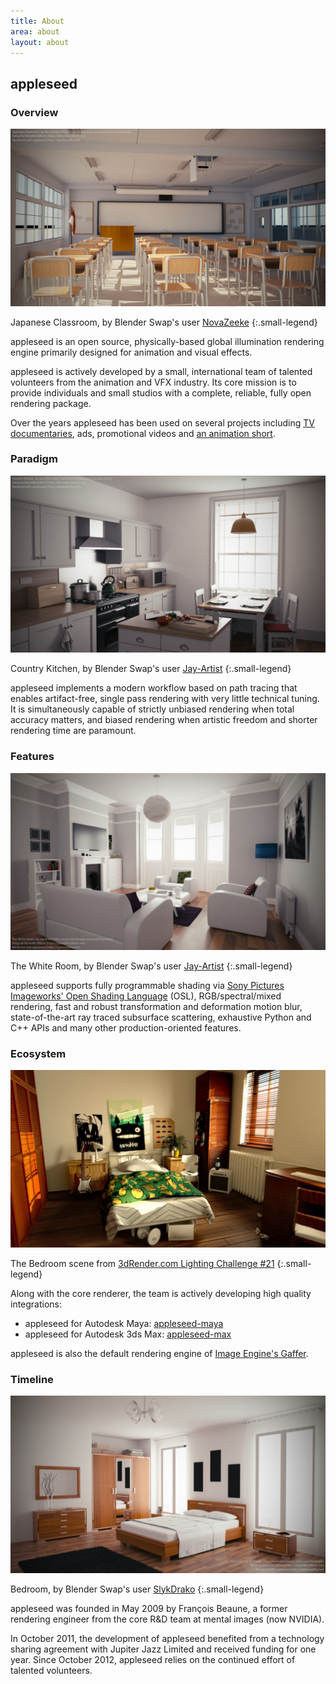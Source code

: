 ```yaml
---
title: About
area: about
layout: about
---
```


## appleseed

### Overview

![Japanese Classroom, by Blender Swap's user NovaZeeke](/img/renders/classroom.jpg)

Japanese Classroom, by Blender Swap's user [NovaZeeke](http://www.blendswap.com/users/view/NovaZeeke)
{:.small-legend}

appleseed is an open source, physically-based global illumination rendering engine primarily designed for animation and visual effects.

appleseed is actively developed by a small, international team of talented volunteers from the animation and VFX industry. Its core mission is to provide individuals and small studios with a complete, reliable, fully open rendering package.

Over the years appleseed has been used on several projects including [TV documentaries](https://vimeo.com/81199785), ads, promotional videos and [an animation short](http://www.fetchaveryshortfilm.com/).

### Paradigm

![Country Kitchen, by Blender Swap's user Jay-Artist](/img/renders/kitchen.jpg)

Country Kitchen, by Blender Swap's user [Jay-Artist](http://www.blendswap.com/user/Jay-Artist)
{:.small-legend}

appleseed implements a modern workflow based on path tracing that enables artifact-free, single pass rendering with very little technical tuning. It is simultaneously capable of strictly unbiased rendering when total accuracy matters, and biased rendering when artistic freedom and shorter rendering time are paramount.

### Features

![The White Room, by Blender Swap's user Jay-Artist](/img/renders/living-room-2.jpg)

The White Room, by Blender Swap's user [Jay-Artist](http://www.blendswap.com/user/Jay-Artist)
{:.small-legend}

appleseed supports fully programmable shading via [Sony Pictures Imageworks' Open Shading Language](https://github.com/imageworks/OpenShadingLanguage) (OSL), RGB/spectral/mixed rendering, fast and robust transformation and deformation motion blur, state-of-the-art ray traced subsurface scattering, exhaustive Python and C++ APIs and many other production-oriented features.

### Ecosystem

![The Bedroom scene from 3dRender.com Lighting Challenge #21](/img/renders/bedroom.jpg)

The Bedroom scene from [3dRender.com Lighting Challenge #21](http://forums.cgsociety.org/showthread.php?t=829311)
{:.small-legend}

Along with the core renderer, the team is actively developing high quality integrations:

- appleseed for Autodesk Maya: [appleseed-maya](https://github.com/appleseedhq/appleseed-maya)
- appleseed for Autodesk 3ds Max: [appleseed-max](https://github.com/appleseedhq/appleseed-max)

appleseed is also the default rendering engine of [Image Engine's Gaffer](http://www.gafferhq.org/).

### Timeline

![Bedroom, by Blender Swap's user SlykDrako](/img/renders/bedroom-2.jpg)

Bedroom, by Blender Swap's user [SlykDrako](http://www.blendswap.com/user/SlykDrako)
{:.small-legend}

appleseed was founded in May 2009 by François Beaune, a former rendering engineer from the core R&D team at mental images (now NVIDIA).

In October 2011, the development of appleseed benefited from a technology sharing agreement with Jupiter Jazz Limited and received funding for one year. Since October 2012, appleseed relies on the continued effort of talented volunteers.
